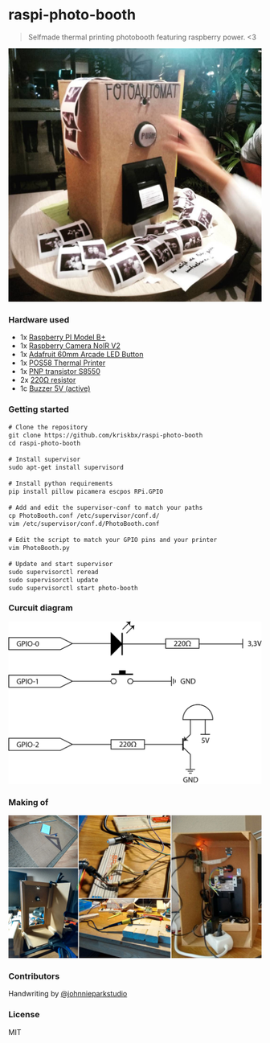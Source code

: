 # raspi-photo-booth

> Selfmade thermal printing photobooth featuring raspberry power. &lt;3

![](./PhotoBooth.jpg)

### Hardware used

* 1x [Raspberry PI Model B+](http://amzn.to/2eb9ngF)
* 1x [Raspberry Camera NoIR V2](http://amzn.to/2eb7lx4)
* 1x [Adafruit 60mm Arcade LED Button](http://amzn.to/2dHWpHU)
* 1x [POS58 Thermal Printer](http://amzn.to/2d4lyea)
* 1x [PNP transistor S8550](http://amzn.to/2edacW9)
* 2x [220Ω resistor](http://amzn.to/2dJReXZ)
* 1c [Buzzer 5V (active)](http://amzn.to/2dVzRS1)

### Getting started

```
# Clone the repository
git clone https://github.com/kriskbx/raspi-photo-booth
cd raspi-photo-booth

# Install supervisor
sudo apt-get install supervisord

# Install python requirements
pip install pillow picamera escpos RPi.GPIO

# Add and edit the supervisor-conf to match your paths
cp PhotoBooth.conf /etc/supervisor/conf.d/
vim /etc/supervisor/conf.d/PhotoBooth.conf

# Edit the script to match your GPIO pins and your printer
vim PhotoBooth.py

# Update and start supervisor
sudo supervisorctl reread
sudo supervisorctl update
sudo supervisorctl start photo-booth
```

### Curcuit diagram

![](./curcuit-diagram.png)

### Making of

![](./MakingOf.jpg)

### Contributors

Handwriting by [@johnnieparkstudio](https://www.instagram.com/johnnieparkstudio/)

### License

MIT